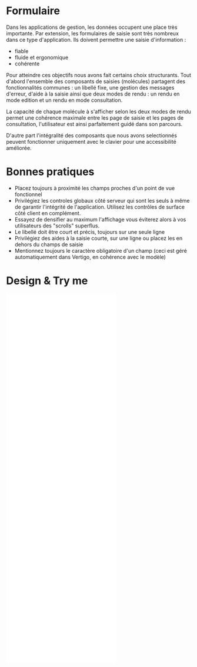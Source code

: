 # Formulaire

Dans les applications de gestion, les données occupent une place très importante.
Par extension, les formulaires de saisie sont très nombreux dans ce type d'application. Ils doivent permettre une saisie d'information :

- fiable
- fluide et ergonomique
- cohérente

Pour atteindre ces objectifs nous avons fait certains choix structurants.
Tout d'abord l'ensemble des composants de saisies (molécules) partagent des fonctionnalités communes : un libellé fixe, une gestion des messages d'erreur, d'aide à la saisie ainsi que deux modes de rendu : un rendu en mode edition et un rendu en mode consultation.

La capacité de chaque molécule à s'afficher selon les deux modes de rendu permet une cohérence maximale entre les page de saisie et les pages de consultation, l'utilisateur est ainsi parfaitement guidé dans son parcours. 

D'autre part l'intégralité des composants que nous avons selectionnés peuvent fonctionner uniquement avec le clavier pour une accessibilité améliorée.

# Bonnes pratiques

- Placez toujours à proximité les champs proches d'un point de vue fonctionnel
- Privilégiez les controles globaux côté serveur qui sont les seuls à même de garantir l'intégrité de l'application. Utilisez les contrôles de surface côté client en complément.
- Essayez de densifier au maximum l'affichage vous éviterez alors à vos utilisateurs des "scrolls" superflus.
- Le libellé doit être court et précis, toujours sur une seule ligne
- Privilégiez des aides à la saisie courte, sur une ligne ou placez les en dehors du champs de saisie
- Mentionnez toujours le caractère obligatoire d'un champ (ceci est géré automatiquement dans Vertigo, en cohérence avec le modèle) 

# Design & Try me

<iframe src="/vertigo-docs/design-system/iframes/molecules/form.html" height="1000px" scrolling="no" style="border:none;" ></iframe>